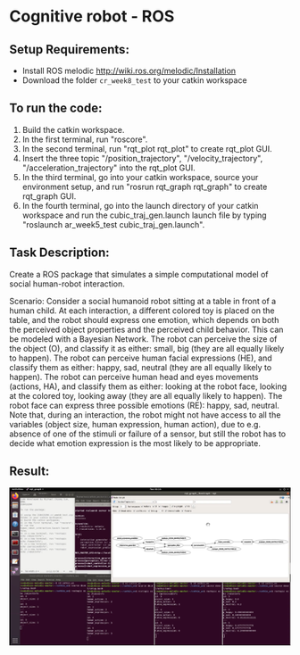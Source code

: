 # Cognitive robot - ROS

## Setup Requirements:
- Install ROS melodic
http://wiki.ros.org/melodic/Installation
- Download the folder `cr_week8_test` to your catkin workspace


## To run the code:
1. Build the catkin workspace.
2. In the first terminal, run "roscore".
3. In the second terminal, run "rqt_plot rqt_plot" to create rqt_plot GUI.
4. Insert the three topic "/position_trajectory", "/velocity_trajectory", "/acceleration_trajectory" into the rqt_plot GUI.
5. In the third terminal, go into your catkin workspace, source your environment setup, and run "rosrun rqt_graph rqt_graph" to create rqt_graph GUI.
6. In the fourth terminal, go into the launch directory of your catkin workspace and run the cubic_traj_gen.launch launch file by typing "roslaunch ar_week5_test cubic_traj_gen.launch".

## Task Description:
Create a ROS package that simulates a simple computational model of social human-robot interaction.

Scenario:
Consider a social humanoid robot sitting at a table in front of a human child. At each interaction, a different colored toy is placed on the table, and the robot should express one emotion, which depends on both the perceived object properties and the perceived child behavior. This can be modeled with a Bayesian Network.
The robot can perceive the size of the object (O), and classify it as either: small, big (they are all equally likely to happen). The robot can perceive human facial expressions (HE), and classify them as either: happy, sad, neutral (they are all equally likely to happen). The robot can perceive human head and eyes movements (actions, HA), and classify them as either: looking at the robot face, looking at the colored toy, looking away (they are all equally likely to happen). The robot face can express three possible emotions (RE): happy, sad, neutral. Note that, during an interaction, the robot might not have
access to all the variables (object size, human expression, human action), due to e.g.
absence of one of the stimuli or failure of a sensor, but still the robot has to decide what
emotion expression is the most likely to be appropriate.

## Result:
![avatar](images/pic1.png)